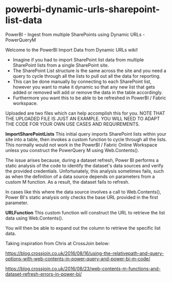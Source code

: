 # powerbi-dynamic-urls-sharepoint-list-data
PowerBI - Ingest from multiple SharePoints using Dynamic URLs - PowerQueryM 


Welcome to the PowerBI Import Data from Dynamic URLs wiki!

* Imagine if you had to import SharePoint list data from multiple SharePoint lists from a single SharePoint site. 
* The SharePoint List structure is the same across the site and you need a query to cycle through all the lists to pull out all the data for reporting. 
* This can be done manually by connecting to each SharePoint list, however you want to make it dynamic so that any new list that gets added or removed will add or remove the data in the table accordingly.
* Furthermore you want this to be able to be refreshed in PowerBI / Fabric workspace.

Uploaded are two files which can help accomplish this for you. NOTE THAT THE UPLOADED FILE IS JUST AN EXAMPLE. YOU WILL NEED TO ADAPT THE CODE FOR YOUR OWN USE CASES AND REQUIREMENTS.

**ImportSharePointLists**
This initial query imports SharePoint lists within your site into a table, then invokes a custom function to cycle through all the lists. This normally would not work in the PowerBI / Fabric Online Workspace  unless you construct the PowerQuery M using  Web.Contents().

The issue arises because, during a dataset refresh, Power BI performs a static analysis of the code to identify the dataset's data sources and verify the provided credentials. Unfortunately, this analysis sometimes fails, such as when the definition of a data source depends on parameters from a custom M function. As a result, the dataset fails to refresh.

In cases like this where the data source involves a call to Web.Contents(), Power BI's static analysis only checks the base URL provided in the first parameter.

**URLFunction**
This custom function will construct the URL to retrieve the list data using Web.Contents().

You will then be able to expand out the column to retrieve the specific list data.


Taking inspiration from Chris at CrossJoin below:

https://blog.crossjoin.co.uk/2016/08/16/using-the-relativepath-and-query-options-with-web-contents-in-power-query-and-power-bi-m-code/

https://blog.crossjoin.co.uk/2016/08/23/web-contents-m-functions-and-dataset-refresh-errors-in-power-bi/


